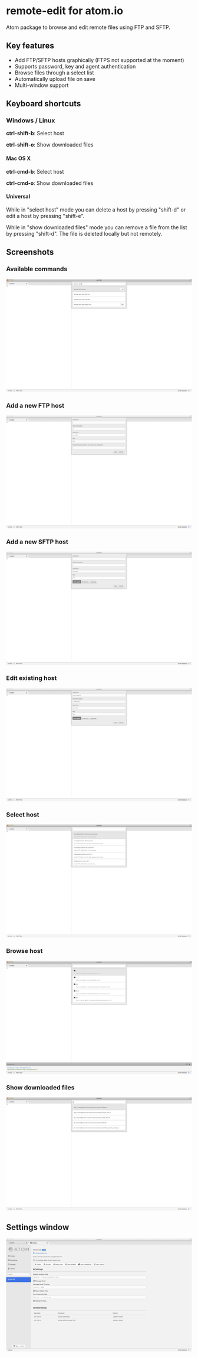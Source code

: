 # remote-edit for atom.io

Atom package to browse and edit remote files using FTP and SFTP.

## Key features
* Add FTP/SFTP hosts graphically (FTPS not supported at the moment)
* Supports password, key and agent authentication
* Browse files through a select list
* Automatically upload file on save
* Multi-window support

## Keyboard shortcuts
### Windows / Linux
**ctrl-shift-b**: Select host

**ctrl-shift-o**: Show downloaded files

#### Mac OS X
**ctrl-cmd-b**: Select host

**ctrl-cmd-o**: Show downloaded files

#### Universal
While in "select host" mode you can delete a host by pressing "shift-d" or edit a host by pressing "shift-e".

While in "show downloaded files" mode you can remove a file from the list by pressing "shift-d". The file is deleted locally but not remotely.

## Screenshots
### Available commands
![Available commands](./screenshots/commands.png)

### Add a new FTP host
![Adding a new FTP host](./screenshots/new-host-ftp.png)

### Add a new SFTP host
![Adding a new SFTP host](./screenshots/new-host-sftp.png)

### Edit existing host
![Editing an existing host](./screenshots/edit-host.png)

### Select host
![Select host](./screenshots/select-host.png)

### Browse host
![Browsing host](./screenshots/browse-host.png)

### Show downloaded files
![Show open files](./screenshots/show-open-files.png)


## Settings window
![Settings window for remote-edit](./screenshots/settings.png)

